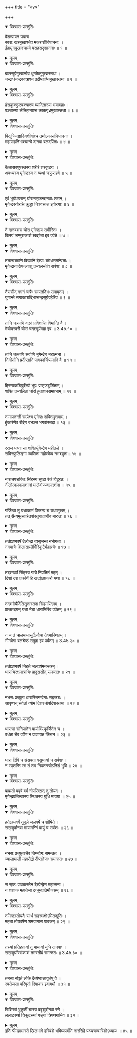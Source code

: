 +++
title = "०४५"

+++

<details open><summary>विश्वास-प्रस्तुतिः</summary>

वैशम्पायन उवाच  
स्वराः खरमुखाश्चैव मकराशीविषाननाः ।  
ईहामृगमुखाश्चान्ये वराहसदृशाननाः ॥ १ ॥
</details>

<details><summary>मूलम्</summary>

वैशम्पायन उवाच  
स्वराः खरमुखाश्चैव मकराशीविषाननाः ।  
ईहामृगमुखाश्चान्ये वराहसदृशाननाः ॥ १ ॥
</details>

<details open><summary>विश्वास-प्रस्तुतिः</summary>

बालसूर्यमुखाश्चैव धूमकेतुमुखास्तथा ।  
चन्द्रार्धचन्द्रवक्त्राश्च प्रदीप्ताग्निमुखास्तथा ॥ २ ॥
</details>

<details><summary>मूलम्</summary>

बालसूर्यमुखाश्चैव धूमकेतुमुखास्तथा ।  
चन्द्रार्धचन्द्रवक्त्राश्च प्रदीप्ताग्निमुखास्तथा ॥ २ ॥
</details>

<details open><summary>विश्वास-प्रस्तुतिः</summary>

हंसकुक्कुटवक्त्राश्च व्यादितास्या भयावहाः ।  
पञ्चास्या लेलिहानाश्च काकगृध्रमुखास्तथा ॥ ३ ॥
</details>

<details><summary>मूलम्</summary>

हंसकुक्कुटवक्त्राश्च व्यादितास्या भयावहाः ।  
पञ्चास्या लेलिहानाश्च काकगृध्रमुखास्तथा ॥ ३ ॥
</details>

<details open><summary>विश्वास-प्रस्तुतिः</summary>

विद्युज्जिह्वास्त्रिशीर्षाश्च तथोल्कासंनिभाननाः ।  
महाग्राहनिभाश्चान्ये दानवा बलदर्पिताः ॥ ४ ॥
</details>

<details><summary>मूलम्</summary>

विद्युज्जिह्वास्त्रिशीर्षाश्च तथोल्कासंनिभाननाः ।  
महाग्राहनिभाश्चान्ये दानवा बलदर्पिताः ॥ ४ ॥
</details>

<details open><summary>विश्वास-प्रस्तुतिः</summary>

कैलासवपुषस्तस्य शरीरे शरवृष्टयः ।  
अवध्यस्य मृगेन्द्रस्य न व्यथां चक्रुराहवे ॥ ५ ॥
</details>

<details><summary>मूलम्</summary>

कैलासवपुषस्तस्य शरीरे शरवृष्टयः ।  
अवध्यस्य मृगेन्द्रस्य न व्यथां चक्रुराहवे ॥ ५ ॥
</details>

<details open><summary>विश्वास-प्रस्तुतिः</summary>

एवं भूयोऽपरान् घोरानसृजन्दानवाः शरान् ।  
मृगेन्द्रस्योरसि क्रुद्धा निःश्वसन्त इवोरगाः ॥ ६ ॥
</details>

<details><summary>मूलम्</summary>

एवं भूयोऽपरान् घोरानसृजन्दानवाः शरान् ।  
मृगेन्द्रस्योरसि क्रुद्धा निःश्वसन्त इवोरगाः ॥ ६ ॥
</details>

<details open><summary>विश्वास-प्रस्तुतिः</summary>

ते दानवशरा घोरा मृगेन्द्राय समीरिताः ।  
विलयं जग्मुराकाशे खद्योता इव पर्वते ॥ ७ ॥
</details>

<details><summary>मूलम्</summary>

ते दानवशरा घोरा मृगेन्द्राय समीरिताः ।  
विलयं जग्मुराकाशे खद्योता इव पर्वते ॥ ७ ॥
</details>

<details open><summary>विश्वास-प्रस्तुतिः</summary>

ततश्चक्राणि दिव्यानि दैत्याः क्रोधसमन्विताः ।  
मृगेन्द्रायाक्षिपन्त्याशु प्रज्वलन्तीव सर्वशः ॥ ८ ॥
</details>

<details><summary>मूलम्</summary>

ततश्चक्राणि दिव्यानि दैत्याः क्रोधसमन्विताः ।  
मृगेन्द्रायाक्षिपन्त्याशु प्रज्वलन्तीव सर्वशः ॥ ८ ॥
</details>

<details open><summary>विश्वास-प्रस्तुतिः</summary>

तैरासीद् गगनं चक्रैः सम्पतद्भिः समावृतम् ।  
युगान्ते सम्प्रकाशद्भिश्चन्द्रसूर्यग्रहैरिव ॥ ९ ॥
</details>

<details><summary>मूलम्</summary>

तैरासीद् गगनं चक्रैः सम्पतद्भिः समावृतम् ।  
युगान्ते सम्प्रकाशद्भिश्चन्द्रसूर्यग्रहैरिव ॥ ९ ॥
</details>

<details open><summary>विश्वास-प्रस्तुतिः</summary>

तानि चक्राणि वदनं प्रविशन्ति विभान्ति वै ।  
मेघोदरदरीं घोरां चन्द्रसूर्यग्रहा इव ॥ 3.45.१० ॥
</details>

<details><summary>मूलम्</summary>

तानि चक्राणि वदनं प्रविशन्ति विभान्ति वै ।  
मेघोदरदरीं घोरां चन्द्रसूर्यग्रहा इव ॥ 3.45.१० ॥
</details>

<details open><summary>विश्वास-प्रस्तुतिः</summary>

तानि चक्राणि सर्वाणि मृगेन्द्रेण महात्मना ।  
निगीर्णानि प्रदीप्तानि पावकार्चिःसमानि वै ॥ ११ ॥
</details>

<details><summary>मूलम्</summary>

तानि चक्राणि सर्वाणि मृगेन्द्रेण महात्मना ।  
निगीर्णानि प्रदीप्तानि पावकार्चिःसमानि वै ॥ ११ ॥
</details>

<details open><summary>विश्वास-प्रस्तुतिः</summary>

हिरण्यकशिपुर्दैत्यो भूयः प्रासृजदूर्जिताम् ।  
शक्तिं प्रज्वलितां घोरां हुताशनसमप्रभाम् ॥ १२ ॥
</details>

<details><summary>मूलम्</summary>

हिरण्यकशिपुर्दैत्यो भूयः प्रासृजदूर्जिताम् ।  
शक्तिं प्रज्वलितां घोरां हुताशनसमप्रभाम् ॥ १२ ॥
</details>

<details open><summary>विश्वास-प्रस्तुतिः</summary>

तामापतन्तीं सम्प्रेक्ष्य मृगेन्द्रः शक्तिमुत्तमाम् ।  
हुंकारेणैव रौद्रेण बभञ्ज भगवांस्तदा ॥ १३ ॥
</details>

<details><summary>मूलम्</summary>

तामापतन्तीं सम्प्रेक्ष्य मृगेन्द्रः शक्तिमुत्तमाम् ।  
हुंकारेणैव रौद्रेण बभञ्ज भगवांस्तदा ॥ १३ ॥
</details>

<details open><summary>विश्वास-प्रस्तुतिः</summary>

रराज भग्ना सा शक्तिर्मृगेन्द्रेण महीतले ।  
सविस्फुलिङ्गा ज्वलिता महोल्केव नभश्च्युता॥ १४ ॥
</details>

<details><summary>मूलम्</summary>

रराज भग्ना सा शक्तिर्मृगेन्द्रेण महीतले ।  
सविस्फुलिङ्गा ज्वलिता महोल्केव नभश्च्युता॥ १४ ॥
</details>

<details open><summary>विश्वास-प्रस्तुतिः</summary>

नाराचपङक्तिः सिंहस्य सृष्टा रेजे विदूरतः ।  
नीलोत्पलपलाशानां मालेवोज्ज्वलदर्शना ॥ १५ ॥
</details>

<details><summary>मूलम्</summary>

नाराचपङक्तिः सिंहस्य सृष्टा रेजे विदूरतः ।  
नीलोत्पलपलाशानां मालेवोज्ज्वलदर्शना ॥ १५ ॥
</details>

<details open><summary>विश्वास-प्रस्तुतिः</summary>

गर्जित्वा तु यथाकामं विक्रम्य च यथासुखम् ।  
तत् सैन्यमुत्सारितवांस्तृणाग्राणीव मारुतः ॥ १६ ॥
</details>

<details><summary>मूलम्</summary>

गर्जित्वा तु यथाकामं विक्रम्य च यथासुखम् ।  
तत् सैन्यमुत्सारितवांस्तृणाग्राणीव मारुतः ॥ १६ ॥
</details>

<details open><summary>विश्वास-प्रस्तुतिः</summary>

ततोऽश्मवर्षं दैत्येन्द्रा व्यसृजन्त नभोगताः ।  
नगमात्रैः शिलाखण्डैर्गिरिकूटैर्महाप्रभैः ॥ १७ ॥
</details>

<details><summary>मूलम्</summary>

ततोऽश्मवर्षं दैत्येन्द्रा व्यसृजन्त नभोगताः ।  
नगमात्रैः शिलाखण्डैर्गिरिकूटैर्महाप्रभैः ॥ १७ ॥
</details>

<details open><summary>विश्वास-प्रस्तुतिः</summary>

तदश्मवर्षं सिंहस्य गात्रे निपतितं महत् ।  
दिशो दश प्रकीर्णं हि खद्योतप्रकरो यथा ॥ १८ ॥
</details>

<details><summary>मूलम्</summary>

तदश्मवर्षं सिंहस्य गात्रे निपतितं महत् ।  
दिशो दश प्रकीर्णं हि खद्योतप्रकरो यथा ॥ १८ ॥
</details>

<details open><summary>विश्वास-प्रस्तुतिः</summary>

तदश्मौघैर्दितिसुतास्तदा सिंहमरिंदमम् ।  
प्राच्छादयन् यथा मेघा धाराभिरिव पर्वतम् ॥ १९ ॥
</details>

<details><summary>मूलम्</summary>

तदश्मौघैर्दितिसुतास्तदा सिंहमरिंदमम् ।  
प्राच्छादयन् यथा मेघा धाराभिरिव पर्वतम् ॥ १९ ॥
</details>

<details open><summary>विश्वास-प्रस्तुतिः</summary>

न च तं चालयामासुर्दैत्यौघा देवमास्थितम् ।  
भीमवेगा बलश्रेष्ठं समुद्रा इव पर्वतम् ॥ 3.45.२० ॥
</details>

<details><summary>मूलम्</summary>

न च तं चालयामासुर्दैत्यौघा देवमास्थितम् ।  
भीमवेगा बलश्रेष्ठं समुद्रा इव पर्वतम् ॥ 3.45.२० ॥
</details>

<details open><summary>विश्वास-प्रस्तुतिः</summary>

ततोऽश्मवर्षे निहते जलवर्षमनन्तरम् ।  
धाराभिरक्षमात्राभिः प्रादुरासीत् समन्ततः ॥ २१ ॥
</details>

<details><summary>मूलम्</summary>

ततोऽश्मवर्षे निहते जलवर्षमनन्तरम् ।  
धाराभिरक्षमात्राभिः प्रादुरासीत् समन्ततः ॥ २१ ॥
</details>

<details open><summary>विश्वास-प्रस्तुतिः</summary>

नभसः प्रच्युता धारास्तिग्मवेगाः सहस्रशः ।  
आवृण्वन् सर्वतो व्योम दिशश्चोपदिशस्तथा ॥ २२ ॥
</details>

<details><summary>मूलम्</summary>

नभसः प्रच्युता धारास्तिग्मवेगाः सहस्रशः ।  
आवृण्वन् सर्वतो व्योम दिशश्चोपदिशस्तथा ॥ २२ ॥
</details>

<details open><summary>विश्वास-प्रस्तुतिः</summary>

धाराणां संनिपातेन वायोर्विस्फूर्जितेन च ।  
वर्धता चैव वर्षेण न प्राज्ञायत किंचन ॥ २३ ॥
</details>

<details><summary>मूलम्</summary>

धाराणां संनिपातेन वायोर्विस्फूर्जितेन च ।  
वर्धता चैव वर्षेण न प्राज्ञायत किंचन ॥ २३ ॥
</details>

<details open><summary>विश्वास-प्रस्तुतिः</summary>

धारा दिवि च संसक्ता वसुधायां च सर्वशः ।  
न स्पृशन्ति स्म तं तत्र निपतन्त्योऽनिशं भुवि ॥ २४ ॥
</details>

<details><summary>मूलम्</summary>

धारा दिवि च संसक्ता वसुधायां च सर्वशः ।  
न स्पृशन्ति स्म तं तत्र निपतन्त्योऽनिशं भुवि ॥ २४ ॥
</details>

<details open><summary>विश्वास-प्रस्तुतिः</summary>

बाह्यतो ववृषे वर्षं नोपरिष्टात् तु तोयदः ।  
मृगेन्द्रप्रतिरूपस्य स्थितस्य युधि मायया ॥ २५ ॥
</details>

<details><summary>मूलम्</summary>

बाह्यतो ववृषे वर्षं नोपरिष्टात् तु तोयदः ।  
मृगेन्द्रप्रतिरूपस्य स्थितस्य युधि मायया ॥ २५ ॥
</details>

<details open><summary>विश्वास-प्रस्तुतिः</summary>

हतेऽश्मवर्षे तुमुले जलवर्षे च शोषिते ।  
ससृजुर्दानवा मायामग्निं वायुं च सर्वशः ॥ २६ ॥
</details>

<details><summary>मूलम्</summary>

हतेऽश्मवर्षे तुमुले जलवर्षे च शोषिते ।  
ससृजुर्दानवा मायामग्निं वायुं च सर्वशः ॥ २६ ॥
</details>

<details open><summary>विश्वास-प्रस्तुतिः</summary>

नभसः प्रच्युतश्चैव तिग्मवेगः समन्ततः ।  
ज्वालामाली महारौद्रो दीप्ततेजाः समन्ततः ॥ २७ ॥
</details>

<details><summary>मूलम्</summary>

नभसः प्रच्युतश्चैव तिग्मवेगः समन्ततः ।  
ज्वालामाली महारौद्रो दीप्ततेजाः समन्ततः ॥ २७ ॥
</details>

<details open><summary>विश्वास-प्रस्तुतिः</summary>

स सृष्टः पावकस्तेन दैत्येन्द्रेण महात्मना ।  
न शशाक महातेजा दग्धुमप्रतिमौजसम् ॥ २८ ॥
</details>

<details><summary>मूलम्</summary>

स सृष्टः पावकस्तेन दैत्येन्द्रेण महात्मना ।  
न शशाक महातेजा दग्धुमप्रतिमौजसम् ॥ २८ ॥
</details>

<details open><summary>विश्वास-प्रस्तुतिः</summary>

तमिन्द्रस्तोयदैः सार्धं सहस्राक्षोऽमितद्युतिः ।  
महता तोयवर्षेण शमयामास पावकम् ॥ २९ ॥
</details>

<details><summary>मूलम्</summary>

तमिन्द्रस्तोयदैः सार्धं सहस्राक्षोऽमितद्युतिः ।  
महता तोयवर्षेण शमयामास पावकम् ॥ २९ ॥
</details>

<details open><summary>विश्वास-प्रस्तुतिः</summary>

तस्यां प्रतिहतायां तु मायायां युधि दानवाः ।  
ससृजुर्घोरसंकाशं तमस्तीव्रं समन्ततः ॥ 3.45.३० ॥
</details>

<details><summary>मूलम्</summary>

तस्यां प्रतिहतायां तु मायायां युधि दानवाः ।  
ससृजुर्घोरसंकाशं तमस्तीव्रं समन्ततः ॥ 3.45.३० ॥
</details>

<details open><summary>विश्वास-प्रस्तुतिः</summary>

तमसा संवृते लोके दैत्येष्वात्तायुधेषु वै ।  
स्वतेजसा परिवृतो दिवाकर इवाबभौ ॥ ३१ ॥
</details>

<details><summary>मूलम्</summary>

तमसा संवृते लोके दैत्येष्वात्तायुधेषु वै ।  
स्वतेजसा परिवृतो दिवाकर इवाबभौ ॥ ३१ ॥
</details>

<details open><summary>विश्वास-प्रस्तुतिः</summary>

त्रिशिखां भ्रुकुटीं चास्य ददृशुर्दानवा रणे ।  
ललाटस्थां त्रिकूटस्थां गङ्गां त्रिपथगामिव ॥ ३२ ॥
</details>

<details><summary>मूलम्</summary>

त्रिशिखां भ्रुकुटीं चास्य ददृशुर्दानवा रणे ।  
ललाटस्थां त्रिकूटस्थां गङ्गां त्रिपथगामिव ॥ ३२ ॥
</details>
इति श्रीमहाभारते खिलभागे हरिवंशे भविष्यपर्वणि नारसिंहे पञ्चचत्वारिंशोऽध्यायः ॥ ४५ ॥